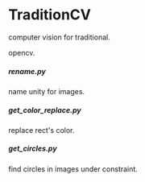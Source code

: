 # TraditionCV

computer vision for traditional.

opencv.

##### rename.py

name unity for images.

##### get_color_replace.py

replace rect's color.

##### get_circles.py

find circles in images under constraint.

